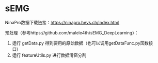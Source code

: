 # sEMG

NinaPro数据下载链接：https://ninapro.hevs.ch/index.html

预处理（参考https://github.com/malele4th/sEMG_DeepLearning）：

1. 运行 getData.py 得到要用的原始数据（也可以调用getDataFunc.py函数接口）
2. 运行 featureUtils.py 进行数据滑窗分割
